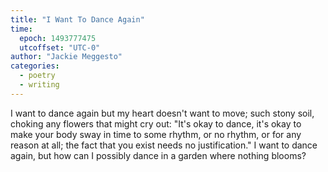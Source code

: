 ```yaml
---
title: "I Want To Dance Again"
time:
  epoch: 1493777475
  utcoffset: "UTC-0"
author: "Jackie Meggesto"
categories:
  - poetry
  - writing
---
```


I want to dance again but
my heart doesn't want to move; 
such stony soil, choking any
flowers that might cry out:
"It's okay to dance, it's okay
to make your body sway in time
to some rhythm, or no rhythm, or
for any reason at all;
the fact that you exist needs
no justification."
I want to dance again, but
how can I possibly dance 
in a garden where
nothing blooms?
